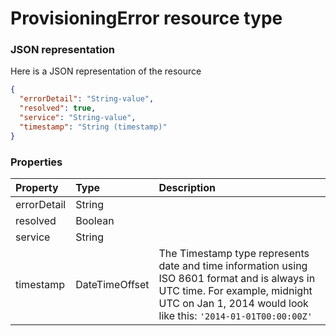 # ProvisioningError resource type



### JSON representation

Here is a JSON representation of the resource

<!-- {
  "blockType": "resource",
  "optionalProperties": [

  ],
  "@odata.type": "microsoft.graph.provisioningerror"
}-->

```json
{
  "errorDetail": "String-value",
  "resolved": true,
  "service": "String-value",
  "timestamp": "String (timestamp)"
}

```
### Properties
| Property	   | Type	|Description|
|:---------------|:--------|:----------|
|errorDetail|String||
|resolved|Boolean||
|service|String||
|timestamp|DateTimeOffset|The Timestamp type represents date and time information using ISO 8601 format and is always in UTC time. For example, midnight UTC on Jan 1, 2014 would look like this: `'2014-01-01T00:00:00Z'`|

<!-- uuid: 972508eb-009b-45ab-822e-fdc84c3a8ebf
2015-10-25 12:45:03 UTC -->
<!-- {
  "type": "#page.annotation",
  "description": "ProvisioningError resource",
  "keywords": "",
  "section": "documentation",
  "tocPath": ""
}-->